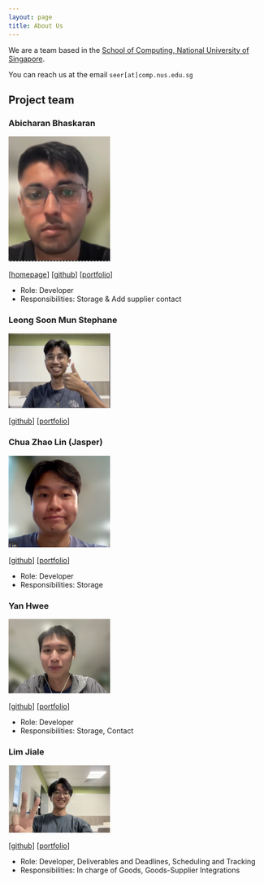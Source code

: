 ```yaml
---
layout: page
title: About Us
---
```


We are a team based in the [School of Computing, National University of Singapore](https://www.comp.nus.edu.sg).

You can reach us at the email `seer[at]comp.nus.edu.sg`

## Project team

### Abicharan Bhaskaran

<img src="images/abicharan.png" width="200px">

[[homepage](http://www.comp.nus.edu.sg/~damithch)]
[[github](https://github.com/thenosewizard)]
[[portfolio](team/abicharan.md)]

* Role: Developer
* Responsibilities: Storage & Add supplier contact


### Leong Soon Mun Stephane

<img src="images/leongsoonmunstephane.png" width="200px">

[[github](http://github.com/stephaneleong)]
[[portfolio](team/stephaneleong.md)]


### Chua Zhao Lin (Jasper)

<img src="images/chuazhaolin.png" width="200px">

[[github](http://github.com/ossaris56)]
[[portfolio](team/chuazhaolin.md)]

* Role: Developer
* Responsibilities: Storage

### Yan Hwee

<img src="images/yanhwee.png" width="200px">

[[github](https://github.com/yanhwee)]
[[portfolio](team/yanhwee.md)]

* Role: Developer
* Responsibilities: Storage, Contact

### Lim Jiale

<img src="images/jialegitgud.png" width="200px">

[[github](http://github.com/jialegitgud)]
[[portfolio](team/jialegitgud.md)]

* Role: Developer, Deliverables and Deadlines, Scheduling and Tracking
* Responsibilities: In charge of Goods, Goods-Supplier Integrations
